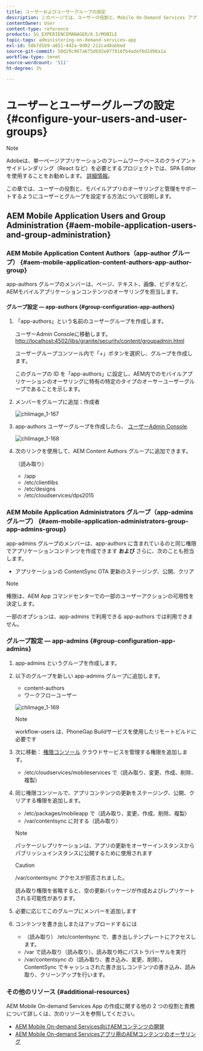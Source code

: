 ```yaml
---
title: ユーザーおよびユーザーグループの設定
description: このページでは、ユーザーの役割と、Mobile On-Demand Services アプリのオーサリングと管理をサポートするようにユーザーとグループを設定する方法について説明します。
contentOwner: User
content-type: reference
products: SG_EXPERIENCEMANAGER/6.5/MOBILE
topic-tags: administering-on-demand-services-app
exl-id: 58b7d1b9-a851-442a-9d02-212cad8abbed
source-git-commit: 50d29c967a675db92e077916fb4adef6d2d98a1a
workflow-type: tm+mt
source-wordcount: '511'
ht-degree: 3%

---
```


# ユーザーとユーザーグループの設定 {#configure-your-users-and-user-groups}

>[!NOTE]
>
>Adobeは、単一ページアプリケーションのフレームワークベースのクライアントサイドレンダリング（React など）を必要とするプロジェクトでは、SPA Editor を使用することをお勧めします。 [詳細情報](/help/sites-developing/spa-overview.md)。

この章では、ユーザーの役割と、モバイルアプリのオーサリングと管理をサポートするようにユーザーとグループを設定する方法について説明します。

## AEM Mobile Application Users and Group Administration {#aem-mobile-application-users-and-group-administration}

### AEM Mobile Application Content Authors（app-author グループ） {#aem-mobile-application-content-authors-app-author-group}

app-authors グループのメンバーは、ページ、テキスト、画像、ビデオなど、AEMモバイルアプリケーションコンテンツのオーサリングを担当します。

#### グループ設定 — app-authors {#group-configuration-app-authors}

1. 「app-authors」という名前のユーザーグループを作成します。

   ユーザーAdmin Consoleに移動します。 [http://localhost:4502/libs/granite/security/content/groupadmin.html](http://localhost:4502/libs/granite/security/content/groupadmin.html)

   ユーザーグループコンソール内で「+」ボタンを選択し、グループを作成します。

   このグループの ID を「app-authors」に設定し、AEM内でのモバイルアプリケーションのオーサリングに特有の特定のタイプのオーサーユーザーグループであることを示します。

1. メンバーをグループに追加：作成者

   ![chlimage_1-167](assets/chlimage_1-167.png)

1. app-authors ユーザーグループを作成したら、 [ユーザーAdmin Console](http://localhost:4502/libs/granite/security/content/useradmin.md).

   ![chlimage_1-168](assets/chlimage_1-168.png)

1. 次のリンクを使用して、AEM Content Authors グループに追加できます。

   （読み取り）

   * /app
   * /etc/clientlibs
   * /etc/designs
   * /etc/cloudservices/dps2015

### AEM Mobile Application Administrators グループ（app-admins グループ） {#aem-mobile-application-administrators-group-app-admins-group}

app-admins グループのメンバーは、app-authors に含まれているのと同じ権限でアプリケーションコンテンツを作成できます **および** さらに、次のことも担当します。

* アプリケーションの ContentSync OTA 更新のステージング、公開、クリア

>[!NOTE]
>
>権限は、AEM App コマンドセンターでの一部のユーザーアクションの可用性を決定します。
>
>一部のオプションは、app-admins で利用できる app-authors では利用できません。

### グループ設定 — app-admins {#group-configuration-app-admins}

1. app-admins というグループを作成します。
1. 以下のグループを新しい app-admins グループに追加します。

   * content-authors
   * ワークフローユーザー

   ![chlimage_1-169](assets/chlimage_1-169.png)

   >[!NOTE]
   >
   >workflow-users は、PhoneGap Buildサービスを使用したリモートビルドに必要です

1. 次に移動： [権限コンソール](http://localhost:4502/useradmin) クラウドサービスを管理する権限を追加します。

   * /etc/cloudservices/mobileservices で（読み取り、変更、作成、削除、複製）

1. 同じ権限コンソールで、アプリコンテンツの更新をステージング、公開、クリアする権限を追加します。

   * /etc/packages/mobileapp で（読み取り、変更、作成、削除、複製）
   * /var/contentsync に対する（読み取り）

   >[!NOTE]
   >
   >パッケージレプリケーションは、アプリの更新をオーサーインスタンスからパブリッシュインスタンスに公開するために使用されます

   >[!CAUTION]
   >
   >/var/contentsync アクセスが拒否されました。
   >
   >読み取り権限を省略すると、空の更新パッケージが作成およびレプリケートされる可能性があります。

1. 必要に応じてこのグループにメンバーを追加します
1. コンテンツを書き出しまたはアップロードするには

   * （読み取り） /etc/contentsync で、書き出しテンプレートにアクセスします。
   * /var で読み取り（読み取り）、読み取り時にパストラバーサルを実行
   * /var/contentsync の（読み取り、書き込み、変更、削除）。ContentSync でキャッシュされた書き出しコンテンツの書き込み、読み取り、クリーンアップを行います。

### その他のリソース {#additional-resources}

AEM Mobile On-demand Services App の作成に関する他の 2 つの役割と責務について詳しくは、次のリソースを参照してください。

* [AEM Mobile On-demand Services向けAEMコンテンツの開発](/help/mobile/aem-mobile-on-demand.md)
* [AEM Mobile On-demand Servicesアプリ用のAEMコンテンツのオーサリング](/help/mobile/mobile-apps-ondemand.md)
